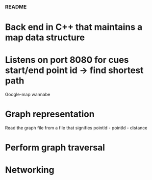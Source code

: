 
### README

# Back end in C++ that maintains a map data structure
# Listens on port 8080 for cues start/end point id -> find shortest path

Google-map wannabe
# Graph representation
Read the graph file from a file that signifies
pointId - pointId - distance

# Perform graph traversal

# Networking
